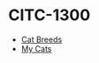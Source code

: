 # CITC-1300

<ul>
    <li><a href="my-cats/index.html" target="_blank">Cat Breeds</a></li>
    <li><a href="cat-breeds/index.html" target="_blank">My Cats</a></li>
</ul>

